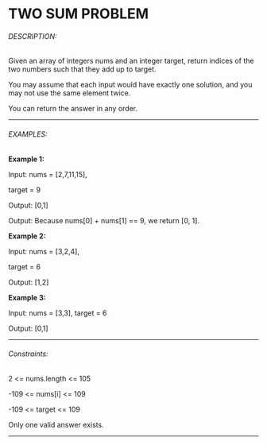# TWO SUM PROBLEM

###### DESCRIPTION:
Given an array of integers nums and an integer target, return indices of the two numbers such that they add up to target.

You may assume that each input would have exactly one solution, and you may not use the same element twice.

You can return the answer in any order.
****


###### EXAMPLES:


**Example 1:**

Input: nums = [2,7,11,15], 

target = 9

Output: [0,1]

Output: Because nums[0] + nums[1] == 9, we return [0, 1].

**Example 2:**

Input: nums = [3,2,4], 

target = 6

Output: [1,2]

**Example 3:**

Input: nums = [3,3], target = 6

Output: [0,1]
 
***

###### Constraints:

2 <= nums.length <= 105

-109 <= nums[i] <= 109

-109 <= target <= 109

Only one valid answer exists.
***

